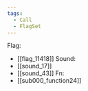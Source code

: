 ```yaml
---
tags:
  - Call
  - FlagSet
---
```

Flag:
- [[flag_11418]]
Sound:
- [[sound_17]]
- [[sound_43]]
Fn:
- [[sub000_function24]]
